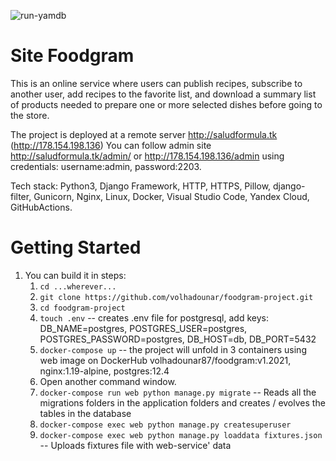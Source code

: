 ![run-yamdb](https://github.com/volhadounar/foodgram-project/workflows/foodgram_workflow/badge.svg)

Site Foodgram
=================================
This is an online service where users can publish recipes, subscribe to another user, add recipes to the favorite list, and download a summary list of products needed to prepare one or more selected dishes before going to the store.

The project is deployed at a remote server http://saludformula.tk (http://178.154.198.136)
You can follow admin site http://saludformula.tk/admin/ or 
http://178.154.198.136/admin using credentials: username:admin, password:2203.

Tech stack: Python3, Django Framework, HTTP, HTTPS, Pillow, django-filter,  Gunicorn, Nginx, Linux, Docker, Visual Studio Code, Yandex Cloud, GitHubActions.

Getting Started
===============

1. You can build it in steps:
    1. ``cd ...wherever...``
    2. ``git clone https://github.com/volhadounar/foodgram-project.git``
    3. ``cd foodgram-project``
    4. ``touch .env`` -- creates .env file for postgresql, add keys: DB_NAME=postgres, POSTGRES_USER=postgres, POSTGRES_PASSWORD=postgres, DB_HOST=db, DB_PORT=5432
    4. ``docker-compose up`` -- the project will unfold in 3 containers using web image on DockerHub volhadounar87/foodgram:v1.2021, nginx:1.19-alpine, postgres:12.4 
    5. Open another command window.
    6. ``docker-compose run web python manage.py migrate`` -- Reads all the migrations folders in the application folders and creates / evolves the tables in the database
    7. ``docker-compose exec web python manage.py createsuperuser``
    8. ``docker-compose exec web python manage.py loaddata fixtures.json`` -- Uploads fixtures file with web-service' data


